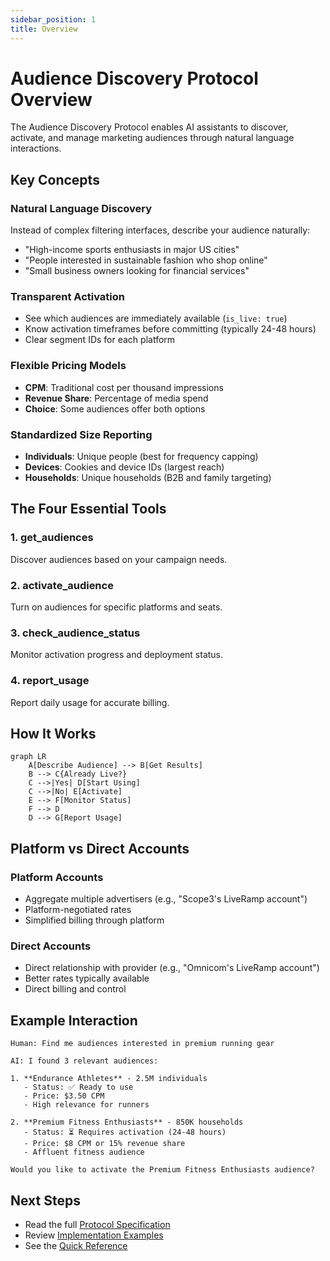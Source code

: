 ```yaml
---
sidebar_position: 1
title: Overview
---
```


# Audience Discovery Protocol Overview

The Audience Discovery Protocol enables AI assistants to discover, activate, and manage marketing audiences through natural language interactions.

## Key Concepts

### Natural Language Discovery
Instead of complex filtering interfaces, describe your audience naturally:
- "High-income sports enthusiasts in major US cities"
- "People interested in sustainable fashion who shop online"
- "Small business owners looking for financial services"

### Transparent Activation
- See which audiences are immediately available (`is_live: true`)
- Know activation timeframes before committing (typically 24-48 hours)
- Clear segment IDs for each platform

### Flexible Pricing Models
- **CPM**: Traditional cost per thousand impressions
- **Revenue Share**: Percentage of media spend
- **Choice**: Some audiences offer both options

### Standardized Size Reporting
- **Individuals**: Unique people (best for frequency capping)
- **Devices**: Cookies and device IDs (largest reach)
- **Households**: Unique households (B2B and family targeting)

## The Four Essential Tools

### 1. get_audiences
Discover audiences based on your campaign needs.

### 2. activate_audience  
Turn on audiences for specific platforms and seats.

### 3. check_audience_status
Monitor activation progress and deployment status.

### 4. report_usage
Report daily usage for accurate billing.

## How It Works

```mermaid
graph LR
    A[Describe Audience] --> B[Get Results]
    B --> C{Already Live?}
    C -->|Yes| D[Start Using]
    C -->|No| E[Activate]
    E --> F[Monitor Status]
    F --> D
    D --> G[Report Usage]
```

## Platform vs Direct Accounts

### Platform Accounts
- Aggregate multiple advertisers (e.g., "Scope3's LiveRamp account")
- Platform-negotiated rates
- Simplified billing through platform

### Direct Accounts
- Direct relationship with provider (e.g., "Omnicom's LiveRamp account")
- Better rates typically available
- Direct billing and control

## Example Interaction

```
Human: Find me audiences interested in premium running gear

AI: I found 3 relevant audiences:

1. **Endurance Athletes** - 2.5M individuals
   - Status: ✅ Ready to use
   - Price: $3.50 CPM
   - High relevance for runners

2. **Premium Fitness Enthusiasts** - 850K households  
   - Status: ⏳ Requires activation (24-48 hours)
   - Price: $8 CPM or 15% revenue share
   - Affluent fitness audience

Would you like to activate the Premium Fitness Enthusiasts audience?
```

## Next Steps

- Read the full [Protocol Specification](./specification)
- Review [Implementation Examples](./examples)
- See the [Quick Reference](./quick-reference)